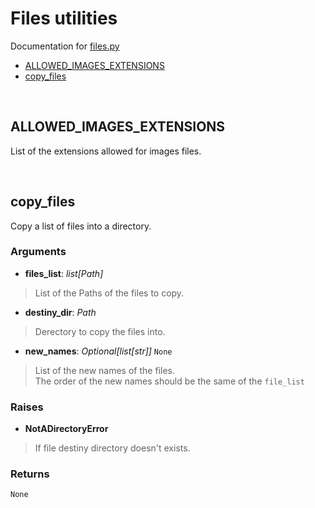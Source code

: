 # Files utilities
Documentation for [files.py](../../../yoloModelManager/src/filesystem/files.py)
- [ALLOWED_IMAGES_EXTENSIONS](#allowed_images_extensions)
- [copy_files](#copy_files)

<br>

## ALLOWED_IMAGES_EXTENSIONS
List of the extensions allowed for images files.

<br>

## copy_files
Copy a list of files into a directory.  

### Arguments
- **files_list**: *list[Path]*
> List of the Paths of the files to copy.
- **destiny_dir**: *Path*
> Derectory to copy the files into.
- **new_names**: *Optional[list[str]]* `None`
> List of the new names of the files.  
> The order of the new names should be the same of the `file_list`

### Raises
- **NotADirectoryError**
> If file destiny directory doesn't exists.

### Returns
`None`
